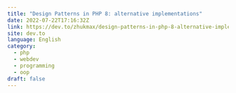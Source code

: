 ```yaml
---
title: "Design Patterns in PHP 8: alternative implementations"
date: 2022-07-22T17:16:32Z
link: https://dev.to/zhukmax/design-patterns-in-php-8-alternative-implementations-4egj?utm_medium=RSS&utm_source=news.12bit.vn
site: dev.to
language: English
category:
  - php
  - webdev
  - programming
  - oop
draft: false
---
```

